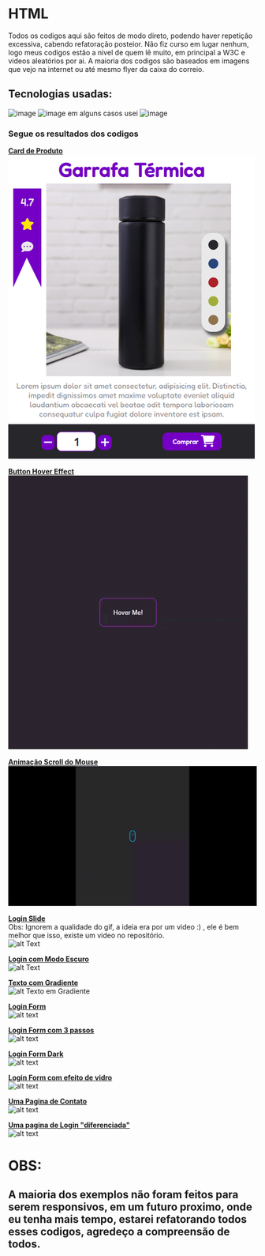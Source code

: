 # HTML
Todos os codigos aqui são feitos de modo direto, podendo haver repetição excessiva, cabendo refatoração posteior.
Não fiz curso em lugar nenhum, logo meus codigos estão a nivel de quem lê muito, em principal a W3C e videos aleatórios por ai.
A maioria dos codigos são baseados em imagens que vejo na internet ou até mesmo flyer da caixa do correio.
## Tecnologias usadas:  
![image](https://img.shields.io/badge/HTML5-E34F26?style=for-the-badge&logo=html5&logoColor=white)
![image](https://img.shields.io/badge/CSS3-1572B6?style=for-the-badge&logo=css3&logoColor=white) em alguns casos usei ![image](https://img.shields.io/badge/JavaScript-F7DF1E?style=for-the-badge&logo=javascript&logoColor=black)

### Segue os resultados dos codigos 

[**Card de Produto**](https://github.com/JonathanGalk/exemplos_html/tree/main/card_produto)  
![alt text](https://github.com/JonathanGalk/imagens/blob/1776e902c7f8d2da2d37c272e3d852c725167a5f/CardProduto.png)  

[**Button Hover Effect**](https://github.com/JonathanGalk/exemplos_html/tree/main/button_hover)  
![alt text](https://github.com/JonathanGalk/imagens/blob/1c528a919002d4895c51795fd5f94efc088867d7/button_hover.gif)  

[**Animação Scroll do Mouse**](https://github.com/JonathanGalk/exemplos_html/tree/main/scroll_down_animation)  
![lat text](https://github.com/JonathanGalk/imagens/blob/7d3fb087e05f1321106491c9386fbbd0cb24e9a6/scroll_animation.gif)  

[**Login Slide**](https://github.com/JonathanGalk/exemplos_html/tree/main/Login_Slide)  
Obs: Ignorem a qualidade do gif, a ideia era por um video :) , ele é bem melhor que isso, existe um video no repositório.  
![alt Text](https://github.com/JonathanGalk/exemplos_html/blob/ac9bc26c2fe83f5491b3a17b0bbe7f02b64bba10/Login_Slide/resultado.gif)  

[**Login com Modo Escuro**](https://github.com/JonathanGalk/exemplos_html/tree/main/login_dark_mode)  
![alt Text](https://github.com/JonathanGalk/exemplos_html/blob/30b2e84a0ace21b8be5e7c7d66f42ef07faba7af/login_dark_mode/lg_dark_mode_res.png)  

[**Texto com Gradiente**](https://github.com/JonathanGalk/exemplos_html/tree/main/Texto%20com%20Gradiente)  
![alt Texto em Gradiente](https://github.com/JonathanGalk/exemplos_html/blob/b705f225af04f67caf06c87e23fe15711b8ae48d/Texto%20com%20Gradiente/resultado_text.png) 

[**Login Form**](https://github.com/JonathanGalk/exemplos_html/tree/main/login_form)  
![alt text](https://github.com/JonathanGalk/exemplos_html/blob/b705f225af04f67caf06c87e23fe15711b8ae48d/login_form/resultado.png) 

[**Login Form com 3 passos**](https://github.com/JonathanGalk/exemplos_html/tree/main/login_form2)  
![alt text](https://github.com/JonathanGalk/exemplos_html/blob/b705f225af04f67caf06c87e23fe15711b8ae48d/login_form2/sing_in.png)  

[**Login Form Dark**](https://github.com/JonathanGalk/exemplos_html/tree/main/login_dark)  
![alt text](https://github.com/JonathanGalk/exemplos_html/blob/511dbc9ba67d3a5b4947ac4ab3ef1e3e365f52a6/login_dark/resultado_roxo.png) 

[**Login Form com efeito de vidro**](https://github.com/JonathanGalk/exemplos_html/tree/main/login_glass)  
![alt text](https://github.com/JonathanGalk/exemplos_html/blob/b705f225af04f67caf06c87e23fe15711b8ae48d/login_glass/resultado.png)  

[**Uma Pagina de Contato**](https://github.com/JonathanGalk/exemplos_html/tree/main/pagina%20de%20contato)  
![alt text](https://github.com/JonathanGalk/exemplos_html/blob/b705f225af04f67caf06c87e23fe15711b8ae48d/pagina%20de%20contato/resultado.png) 

[**Uma pagina de Login "diferenciada"**](https://github.com/JonathanGalk/exemplos_html/tree/main/pagina%20de%20login)  
![alt text](https://github.com/JonathanGalk/exemplos_html/blob/b705f225af04f67caf06c87e23fe15711b8ae48d/pagina%20de%20login/resultado.png)  


# OBS:
## A maioria dos exemplos não foram feitos para serem responsivos, em um futuro proximo, onde eu tenha mais tempo, estarei refatorando todos esses codigos, agredeço a compreensão de todos.
